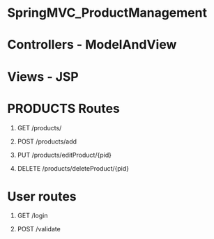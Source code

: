 # SpringMVC_ProductManagement

# Controllers - ModelAndView

# Views - JSP

# PRODUCTS Routes

1) GET /products/

2) POST /products/add

3) PUT /products/editProduct/{pid}

4) DELETE /products/deleteProduct/{pid}

# User routes

1) GET /login

2) POST /validate
